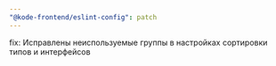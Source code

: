 ```yaml
---
"@kode-frontend/eslint-config": patch
---
```


fix: Исправлены неиспользуемые группы в настройках сортировки типов и интерфейсов
